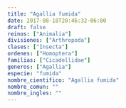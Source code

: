 ```yaml
---
title: "Agallia fumida"
date: 2017-08-18T20:46:32-06:00
draft: false
reinos: ["Animalia"]
divisiones: ["Arthropoda"]
clases: ["Insecta"]
ordenes: ["Homoptera"]
familias: ["Cicadellidae"]
generos: ["Agallia"]
especie: "fumida"
nombre_cientifico: "Agallia fumida"
nombre_comun: ""
nombre_ingles: ""
---
```

